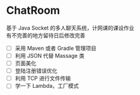 # ChatRoom

基于 Java Socket 的多人聊天系统，计网课的课设作业  
有不完善的地方留待日后修改完善  
- [ ] 采用 Maven 或者 Gradle 管理项目
- [ ] 利用 JSON 代替 Massage 类
- [ ] 页面美化
- [ ] 登陆注册错误优化
- [ ] 利用 TCP 进行文件传输
- [ ] 学一下 Lambda，工厂模式
